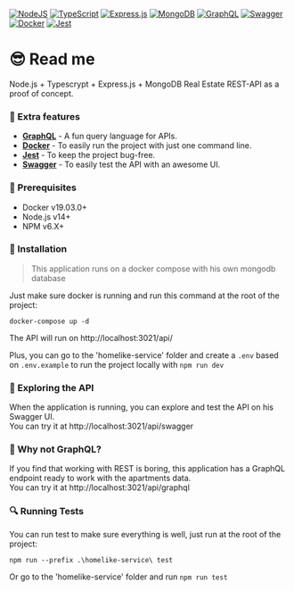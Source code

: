 [![NodeJS](https://img.shields.io/badge/node.js-6DA55F?style=for-the-badge&logo=node.js&logoColor=white)](https://nodejs.dev/)
[![TypeScript](https://img.shields.io/badge/typescript-%23007ACC.svg?style=for-the-badge&logo=typescript&logoColor=white)](https://www.typescriptlang.org/)
[![Express.js](https://img.shields.io/badge/express.js-%23404d59.svg?style=for-the-badge&logo=express&logoColor=%2361DAFB)](https://expressjs.com/)
[![MongoDB](https://img.shields.io/badge/MongoDB-%234ea94b.svg?style=for-the-badge&logo=mongodb&logoColor=white)](https://www.mongodb.com/)
[![GraphQL](https://img.shields.io/badge/-GraphQL-E10098?style=for-the-badge&logo=graphql&logoColor=white)](https://graphql.org/)
[![Swagger](https://img.shields.io/badge/-Swagger-%23Clojure?style=for-the-badge&logo=swagger&logoColor=white)](https://swagger.io/)
[![Docker](https://img.shields.io/badge/docker-%230db7ed.svg?style=for-the-badge&logo=docker&logoColor=white)](https://docs.docker.com/get-started/overview/)
[![Jest](https://img.shields.io/badge/-jest-%23C21325?style=for-the-badge&logo=jest&logoColor=white)](https://jestjs.io/)

# 😎 Read me

Node.js + Typescrypt + Express.js + MongoDB Real Estate REST-API as a proof of concept.

### 🌟 Extra features

- **[GraphQL](https://graphql.org/)** - A fun query language for APIs.
- **[Docker](https://docs.docker.com/get-started/overview/)** - To easily run the project with just one command line.
- **[Jest](https://jestjs.io/)** - To keep the project bug-free.
- **[Swagger](https://swagger.io/)** - To easily test the API with an awesome UI.

### 🎯 Prerequisites

- Docker v19.03.0+
- Node.js v14+
- NPM v6.X+

### 🚀 Installation

> This application runs on a docker compose with his own mongodb database

Just make sure docker is running and run this command at the root of the project:

`docker-compose up -d`

The API will run on http://localhost:3021/api/

Plus, you can go to the 'homelike-service' folder and create a `.env` based on `.env.example` to run the project locally with `npm run dev`

### 📖 Exploring the API

When the application is running, you can explore and test the API on his Swagger UI.<br/>
You can try it at http://localhost:3021/api/swagger

### 🤔 Why not GraphQL?

If you find that working with REST is boring, this application has a GraphQL endpoint ready to work with the apartments data.<br/>
You can try it at http://localhost:3021/api/graphql

### 🔍 Running Tests

You can run test to make sure everything is well, just run at the root of the project:

`npm run --prefix .\homelike-service\ test`

Or go to the 'homelike-service' folder and run `npm run test`
